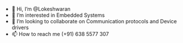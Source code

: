 - 👋 Hi, I’m @Lokeshwaran
- 👀 I’m interested in Embedded Systems
- 💞️ I’m looking to collaborate on Communication protocols and Device drivers
- 📫 How to reach me (+91) 638 5577 307

<!---
LokeSrini/LokeSrini is a ✨ special ✨ repository because its `README.md` (this file) appears on your GitHub profile.
You can click the Preview link to take a look at your changes.
--->
